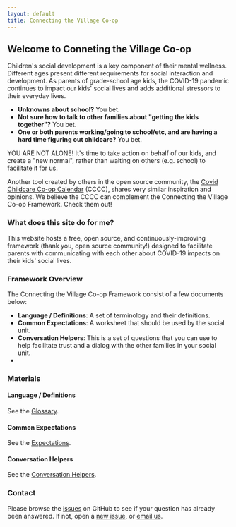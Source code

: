 ```yaml
---
layout: default
title: Connecting the Village Co-op
---
```

## Welcome to Conneting the Village Co-op
Children's social development is a key component of their mental wellness. Different ages present different requirements for social interaction and development. As parents of grade-school age kids, the COVID-19 pandemic continues to impact our kids' social lives and adds additional stressors to their everyday lives.

* **Unknowns about school?** You bet.
* **Not sure how to talk to other families about "getting the kids together"?** You bet.
* **One or both parents working/going to school/etc, and are having a hard time figuring out childcare?** You bet.

YOU ARE NOT ALONE! It's time to take action on behalf of our kids, and create a "new normal", rather than waiting on others (e.g. school) to facilitate it for us.

Another tool created by others in the open source community, the [Covid Childcare Co-op Calendar](https://childcarecoop.org/) (CCCC), shares very similar inspiration and opinions. We believe the CCCC can complement the Connecting the Village Co-op Framework. Check them out!

### What does this site do for me?
This website hosts a free, open source, and continuously-improving framework (thank you, open source community!) designed to facilitate parents with communicating with each other about COVID-19 impacts on their kids' social lives.

### Framework Overview
The Connecting the Village Co-op Framework consist of a few documents below:

* **Language / Definitions**: A set of terminology and their definitions.
* **Common Expectations**: A worksheet that should be used by the social unit.
* **Conversation Helpers**: This is a set of questions that you can use to help facilitate trust and a dialog with the other families in your social unit.
*
### Materials
#### Language / Definitions
See the [Glossary](./glossary).
#### Common Expectations
See the [Expectations](./expectations).
#### Conversation Helpers 
See the [Conversation Helpers](./conversation-helpers).

### Contact
Please browse the [issues](https://github.com/cappaberra/connecting-the-village/issues) on GitHub to see if your question has already been answered. If not, open a [new issue](https://github.com/cappaberra/connecting-the-village/issues/new), or [email us](mailto:info@connectingthevillage.org).
